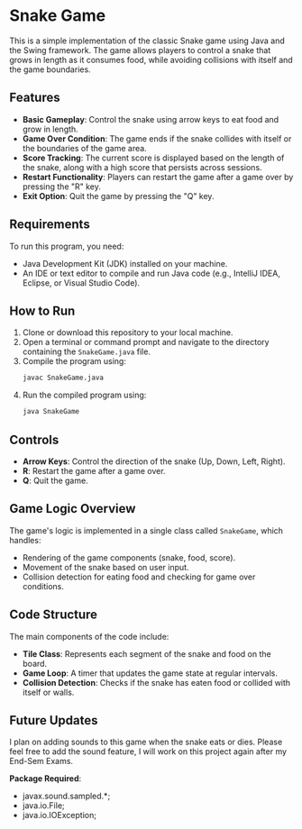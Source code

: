 # Snake Game

This is a simple implementation of the classic Snake game using Java and the Swing framework. The game allows players to control a snake that grows in length as it consumes food, while avoiding collisions with itself and the game boundaries.

## Features

- **Basic Gameplay**: Control the snake using arrow keys to eat food and grow in length.
- **Game Over Condition**: The game ends if the snake collides with itself or the boundaries of the game area.
- **Score Tracking**: The current score is displayed based on the length of the snake, along with a high score that persists across sessions.
- **Restart Functionality**: Players can restart the game after a game over by pressing the "R" key.
- **Exit Option**: Quit the game by pressing the "Q" key.

## Requirements

To run this program, you need:

- Java Development Kit (JDK) installed on your machine.
- An IDE or text editor to compile and run Java code (e.g., IntelliJ IDEA, Eclipse, or Visual Studio Code).

## How to Run

1. Clone or download this repository to your local machine.
2. Open a terminal or command prompt and navigate to the directory containing the `SnakeGame.java` file.
3. Compile the program using:
   ```bash
   javac SnakeGame.java
   ```
4. Run the compiled program using:
   ```bash
   java SnakeGame
   ```

## Controls

- **Arrow Keys**: Control the direction of the snake (Up, Down, Left, Right).
- **R**: Restart the game after a game over.
- **Q**: Quit the game.

## Game Logic Overview

The game's logic is implemented in a single class called `SnakeGame`, which handles:

- Rendering of the game components (snake, food, score).
- Movement of the snake based on user input.
- Collision detection for eating food and checking for game over conditions.

## Code Structure

The main components of the code include:

- **Tile Class**: Represents each segment of the snake and food on the board.
- **Game Loop**: A timer that updates the game state at regular intervals.
- **Collision Detection**: Checks if the snake has eaten food or collided with itself or walls.

## Future Updates 

I plan on adding sounds to this game when the snake eats or dies.
Please feel free to add the sound feature, I will work on this project again after my End-Sem Exams. 

**Package Required**:
- javax.sound.sampled.*;
- java.io.File;
- java.io.IOException;
